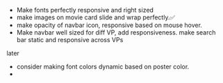 - Make fonts perfectly responsive and right sized 
- make images on movie card slide and wrap perfectly.✅
- make opacity of navbar icon, responsive based on mouse hover. 
- Make navbar well sized for diff VP, add responsiveness.
make search bar static and responsive across VPs

later
- consider making font colors dynamic based on poster color.
- 